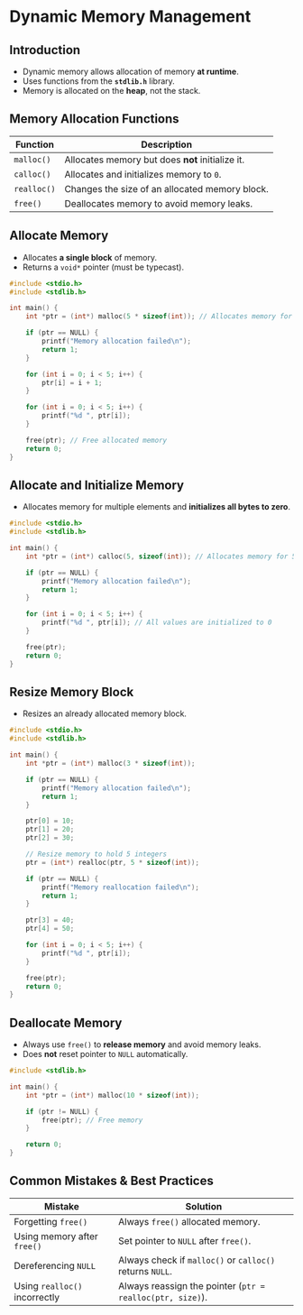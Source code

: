 # Dynamic Memory Management

## Introduction
- Dynamic memory allows allocation of memory **at runtime**.
- Uses functions from the **`stdlib.h`** library.
- Memory is allocated on the **heap**, not the stack.

## Memory Allocation Functions

| Function | Description |
|----------|-------------|
| `malloc()` | Allocates memory but does **not** initialize it. |
| `calloc()` | Allocates and initializes memory to `0`. |
| `realloc()` | Changes the size of an allocated memory block. |
| `free()` | Deallocates memory to avoid memory leaks. |

## Allocate Memory
- Allocates **a single block** of memory.
- Returns a `void*` pointer (must be typecast).

```c
#include <stdio.h>
#include <stdlib.h>

int main() {
    int *ptr = (int*) malloc(5 * sizeof(int)); // Allocates memory for 5 integers

    if (ptr == NULL) {
        printf("Memory allocation failed\n");
        return 1;
    }

    for (int i = 0; i < 5; i++) {
        ptr[i] = i + 1;
    }

    for (int i = 0; i < 5; i++) {
        printf("%d ", ptr[i]);
    }

    free(ptr); // Free allocated memory
    return 0;
}
```

## Allocate and Initialize Memory
- Allocates memory for multiple elements and **initializes all bytes to zero**.

```c
#include <stdio.h>
#include <stdlib.h>

int main() {
    int *ptr = (int*) calloc(5, sizeof(int)); // Allocates memory for 5 integers

    if (ptr == NULL) {
        printf("Memory allocation failed\n");
        return 1;
    }

    for (int i = 0; i < 5; i++) {
        printf("%d ", ptr[i]); // All values are initialized to 0
    }

    free(ptr);
    return 0;
}
```

## Resize Memory Block
- Resizes an already allocated memory block.

```c
#include <stdio.h>
#include <stdlib.h>

int main() {
    int *ptr = (int*) malloc(3 * sizeof(int));

    if (ptr == NULL) {
        printf("Memory allocation failed\n");
        return 1;
    }

    ptr[0] = 10;
    ptr[1] = 20;
    ptr[2] = 30;

    // Resize memory to hold 5 integers
    ptr = (int*) realloc(ptr, 5 * sizeof(int));

    if (ptr == NULL) {
        printf("Memory reallocation failed\n");
        return 1;
    }

    ptr[3] = 40;
    ptr[4] = 50;

    for (int i = 0; i < 5; i++) {
        printf("%d ", ptr[i]);
    }

    free(ptr);
    return 0;
}
```

## Deallocate Memory
- Always use `free()` to **release memory** and avoid memory leaks.
- Does **not** reset pointer to `NULL` automatically.

```c
#include <stdlib.h>

int main() {
    int *ptr = (int*) malloc(10 * sizeof(int));

    if (ptr != NULL) {
        free(ptr); // Free memory
    }

    return 0;
}
```

## Common Mistakes & Best Practices

| Mistake | Solution |
|---------|---------|
| Forgetting `free()` | Always `free()` allocated memory. |
| Using memory after `free()` | Set pointer to `NULL` after `free()`. |
| Dereferencing `NULL` | Always check if `malloc()` or `calloc()` returns `NULL`. |
| Using `realloc()` incorrectly | Always reassign the pointer (`ptr = realloc(ptr, size)`). |
